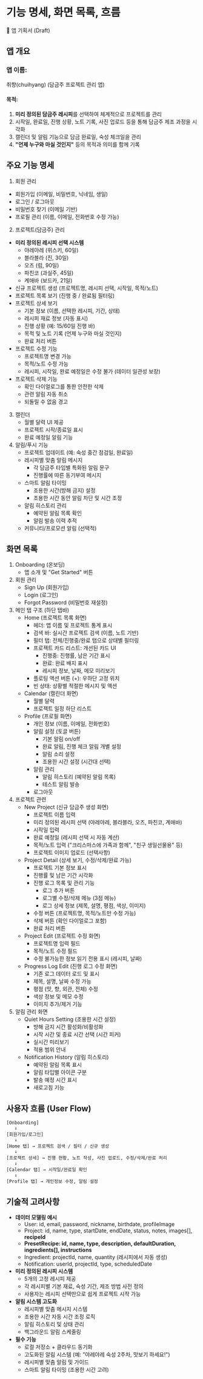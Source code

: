 # 기능 명세, 화면 목록, 흐름

📱 앱 기획서 (Draft)
## 앱 개요

### 앱 이름: 
취향(chuihyang) (담금주 프로젝트 관리 앱)
#### 목적:
1. **미리 정의된 담금주 레시피**를 선택하여 체계적으로 프로젝트를 관리
2. 시작일, 완료일, 진행 상황, 노트 기록, 사진 업로드 등을 통해 담금주 제조 과정을 시각화
3. 캘린더 및 알림 기능으로 담금 완료일, 숙성 체크일을 관리
4. **"언제 누구와 마실 것인지"** 등의 목적과 의미를 함께 기록


## 주요 기능 명세

1. 회원 관리
  - 회원가입 (이메일, 비밀번호, 닉네임, 생일)
  - 로그인 / 로그아웃
  - 비밀번호 찾기 (이메일 기반)
  - 프로필 관리 (이름, 이메일, 전화번호 수정 가능)
2. 프로젝트(담금주) 관리
  - **미리 정의된 레시피 선택 시스템**
     - 야레야레 (위스키, 60일)
     - 블라블라 (진, 30일) 
     - 오즈 (럼, 90일)
     - 파친코 (과실주, 45일)
     - 계애바 (보드카, 21일)
  - 신규 프로젝트 생성 (프로젝트명, 레시피 선택, 시작일, 목적/노트)
  - 프로젝트 목록 보기 (진행 중 / 완료됨 필터링)
  - 프로젝트 상세 보기
     - 기본 정보 (이름, 선택한 레시피, 기간, 상태)
     - 레시피 재료 정보 (자동 표시)
     - 진행 상황 (예: 15/60일 진행 바)
     - 목적 및 노트 기록 (언제 누구와 마실 것인지)
     - 완료 처리 버튼
  - 프로젝트 수정 기능
     - 프로젝트명 변경 가능
     - 목적/노트 수정 가능
     - 레시피, 시작일, 완료 예정일은 수정 불가 (데이터 일관성 보장)
  - 프로젝트 삭제 기능
     - 확인 다이얼로그를 통한 안전한 삭제
     - 관련 알림 자동 취소
     - 되돌릴 수 없음 경고
3. 캘린더
   - 월별 달력 UI 제공
   - 프로젝트 시작/종료일 표시
   - 완료 예정일 알림 기능
4. 알림/푸시 기능
   - 프로젝트 업데이트 (예: 숙성 중간 점검일, 완료일)
   - 레시피별 맞춤 알림 메시지
     - 각 담금주 타입별 특화된 알림 문구
     - 진행률에 따른 동기부여 메시지
   - 스마트 알림 타이밍
     - 조용한 시간(방해 금지) 설정
     - 조용한 시간 동안 알림 차단 및 시간 조정
   - 알림 히스토리 관리
     - 예약된 알림 목록 확인
     - 알림 발송 이력 추적
   - 커뮤니티/프로모션 알림 (선택적)

## 화면 목록
1. Onboarding (온보딩)
   - 앱 소개 및 "Get Started" 버튼
2. 회원 관리
   - Sign Up (회원가입)
   - Login (로그인)
   - Forgot Password (비밀번호 재설정)
3. 메인 탭 구조 (하단 탭바)
   - Home (프로젝트 목록 화면)
      - 헤더: 앱 이름 및 프로젝트 통계 표시
      - 검색 바: 실시간 프로젝트 검색 (이름, 노트 기반)
      - 필터 탭: 전체/진행중/완료 탭으로 상태별 필터링
      - 프로젝트 카드 리스트: 개선된 카드 UI
        - 진행중: 진행률, 남은 기간 표시
        - 완료: 완료 배지 표시
        - 레시피 정보, 날짜, 메모 미리보기
      - 플로팅 액션 버튼 (+): 우하단 고정 위치
      - 빈 상태: 상황별 적절한 메시지 및 액션
   - Calendar (캘린더 화면)
      - 월별 달력
      - 프로젝트 일정 하단 리스트
   - Profile (프로필 화면)
      - 개인 정보 (이름, 이메일, 전화번호)
      - 알림 설정 (토글 버튼)
        - 기본 알림 on/off
        - 완료 알림, 진행 체크 알림 개별 설정
        - 알림 소리 설정
        - 조용한 시간 설정 (시간대 선택)
      - 알림 관리
        - 알림 히스토리 (예약된 알림 목록)
        - 테스트 알림 발송
      - 로그아웃
4. 프로젝트 관련
   - New Project (신규 담금주 생성 화면)
      - 프로젝트 이름 입력
      - 미리 정의된 레시피 선택 (야레야레, 블라블라, 오즈, 파친코, 계애바)
      - 시작일 입력
      - 완료 예정일 (레시피 선택 시 자동 계산)
      - 목적/노트 입력 ("크리스마스에 가족과 함께", "친구 생일선물용" 등)
      - 프로젝트 이미지 업로드 (선택사항)
   - Project Detail (상세 보기, 수정/삭제/완료 가능)
      - 프로젝트 기본 정보 표시
      - 진행률 및 남은 기간 시각화
      - 진행 로그 목록 및 관리 기능
        - 로그 추가 버튼
        - 로그별 수정/삭제 메뉴 (3점 메뉴)
        - 로그 상세 정보 (제목, 설명, 평점, 색상, 이미지)
      - 수정 버튼 (프로젝트명, 목적/노트만 수정 가능)
      - 삭제 버튼 (확인 다이얼로그 포함)
      - 완료 처리 버튼
   - Project Edit (프로젝트 수정 화면)
      - 프로젝트명 입력 필드
      - 목적/노트 수정 필드
      - 수정 불가능한 정보 읽기 전용 표시 (레시피, 날짜)
   - Progress Log Edit (진행 로그 수정 화면)
      - 기존 로그 데이터 로드 및 표시
      - 제목, 설명, 날짜 수정 가능
      - 평점 (맛, 향, 외관, 전체) 수정
      - 색상 정보 및 메모 수정
      - 이미지 추가/제거 기능
5. 알림 관리 화면
   - Quiet Hours Setting (조용한 시간 설정)
      - 방해 금지 시간 활성화/비활성화
      - 시작 시간 및 종료 시간 선택 (시간 피커)
      - 실시간 미리보기
      - 적용 범위 안내
   - Notification History (알림 히스토리)
      - 예약된 알림 목록 표시
      - 알림 타입별 아이콘 구분
      - 발송 예정 시간 표시
      - 새로고침 기능


## 사용자 흐름 (User Flow)
```
[Onboarding] 
   ↓
[회원가입/로그인] 
   ↓
[Home 탭] → 프로젝트 검색 / 필터 / 신규 생성
   ↓
[프로젝트 상세] → 진행 현황, 노트 작성, 사진 업로드, 수정/삭제/완료 처리
   ↓
[Calendar 탭] → 시작일/완료일 확인
   ↓
[Profile 탭] → 개인정보 수정, 알림 설정
```

## 기술적 고려사항
- **데이터 모델링 예시**
   - User: id, email, password, nickname, birthdate, profileImage
   - Project: id, name, type, startDate, endDate, status, notes, images[], **recipeId**
   - **PresetRecipe: id, name, type, description, defaultDuration, ingredients[], instructions**
   - Ingredient: projectId, name, quantity (레시피에서 자동 생성)
   - Notification: userId, projectId, type, scheduledDate
- **미리 정의된 레시피 시스템**
   - 5개의 고정 레시피 제공
   - 각 레시피별 기본 재료, 숙성 기간, 제조 방법 사전 정의
   - 사용자는 레시피 선택만으로 쉽게 프로젝트 시작 가능
- **알림 시스템 고도화**
   - 레시피별 맞춤 메시지 시스템
   - 조용한 시간 자동 시간 조정 로직
   - 알림 히스토리 및 상태 관리
   - 백그라운드 알림 스케줄링
- **필수 기능**
   - 로컬 저장소 + 클라우드 동기화
   - 고도화된 알림 시스템 (예: "야레야레 숙성 2주차, 맛보기 하세요!")
   - 레시피별 맞춤 알림 및 가이드
   - 스마트 알림 타이밍 (조용한 시간 고려)
